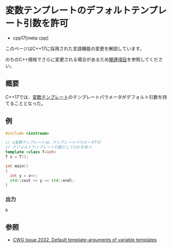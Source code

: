 # 変数テンプレートのデフォルトテンプレート引数を許可
* cpp17[meta cpp]

<!-- start lang caution -->

このページはC++17に採用された言語機能の変更を解説しています。

のちのC++規格でさらに変更される場合があるため[関連項目](#relative-page)を参照してください。

<!-- last lang caution -->

## 概要
C++17では、[変数テンプレート](/lang/cpp14/variable_templates.md)のテンプレートパラメータがデフォルト引数を持てることとなった。


## 例
```cpp example
#include <iostream>

// x変数テンプレートは、テンプレートパラメータTの
// デフォルトテンプレート引数としてintを持つ
template <class T=int>
T x = T();

int main()
{
  int y = x<>;
  std::cout << y << std::endl;
}
```

### 出力
```
0
```


## 参照
- [CWG Issue 2032. Default template-arguments of variable templates](https://wg21.cmeerw.net/cwg/issue2032)